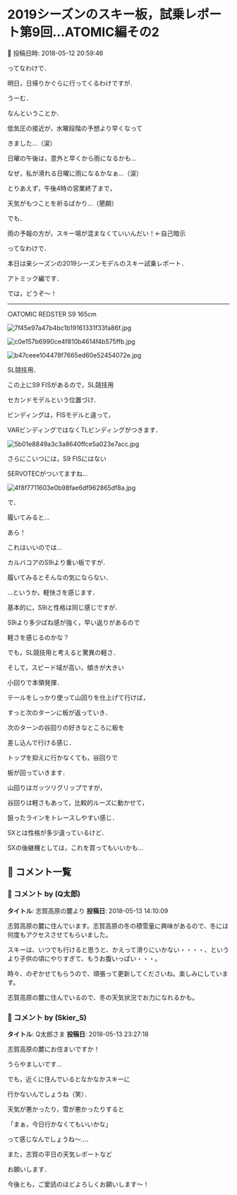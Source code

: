 # 2019シーズンのスキー板，試乗レポート第9回…ATOMIC編その2

📅 投稿日時: 2018-05-12 20:59:46

ってなわけで．


明日，日帰りかぐらに行ってくるわけですが．


うーむ．


なんということか．


低気圧の接近が，水曜段階の予想より早くなって


きました…（涙）


日曜の午後は，意外と早くから雨になるかも…





なぜ，私が滑れる日曜に雨になるかなぁ…（涙）


とりあえず，午後4時の営業終了まで，


天気がもつことを祈るばかり…（懇願）





でも．


雨の予報の方が，スキー場が混まなくていいんだい！←自己暗示





ってなわけで．


本日は来シーズンの2019シーズンモデルのスキー試乗レポート．


アトミック編です．





では，どうぞ～！[]()


---





○ATOMIC REDSTER S9 165cm







![7f45e97a47b4bc1b19161331f33fa86f.jpg](images/7f45e97a47b4bc1b19161331f33fa86f.jpg)









![c0e157b6990ce4f810b4614f4b575ffb.jpg](images/c0e157b6990ce4f810b4614f4b575ffb.jpg)









![b47ceee104478f7665ed60e52454072e.jpg](images/b47ceee104478f7665ed60e52454072e.jpg)







SL競技用．


この上にS9 FISがあるので，SL競技用


セカンドモデルという位置づけ．





ビンディングは，FISモデルと違って，


VARビンディングではなくTLビンディングがつきます．




![5b01e8849a3c3a8640ffce5a023e7acc.jpg](images/5b01e8849a3c3a8640ffce5a023e7acc.jpg)







さらにこいつには，S9 FISにはない


SERVOTECがついてますね…




![4f8f7711603e0b98fae6df962865df8a.jpg](images/4f8f7711603e0b98fae6df962865df8a.jpg)







で．


履いてみると…


あら！


これはいいのでは…


カルバコアのS9iより重い板ですが．


履いてみるとそんなの気にならない．


…というか，軽快さを感じます．


基本的に，S9iと性格は同じ感じですが．


S9iより多少ばね感が強く，早い返りがあるので


軽さを感じるのかな？


でも，SL競技用と考えると驚異の軽さ．


そして，スピード域が高い，傾きが大きい


小回りで本領発揮．


テールをしっかり使って山回りを仕上げて行けば，


すっと次のターンに板が返っていき．


次のターンの谷回りの好きなところに板を


差し込んで行ける感じ．


トップを抑えに行かなくても，谷回りで


板が回っていきます．


山回りはガッツリグリップですが，


谷回りは軽さもあって，比較的ルーズに動かせて，


狙ったラインをトレースしやすい感じ．





SXとは性格が多少違っているけど．


SXの後継機としては，これを買ってもいいかも…

## 💬 コメント一覧

### 💬 コメント by (Q太郎)
**タイトル**: 志賀高原の麓より
**投稿日**: 2018-05-13 14:10:09

志賀高原の麓に住んでいます。志賀高原の冬の積雪量に興味があるので、冬には何度もアクセスさせてもらいました。



スキーは、いつでも行けると思うと、かえって滑りにいかない・・・・、というより子供の頃にやりすぎて、もうお腹いっぱい・・・。



時々、のぞかせてもらうので、頑張って更新してくださいね。楽しみにしています。



志賀高原の麓に住んでいるので、冬の天気状況でお力になれるかも。

### 💬 コメント by (Skier_S)
**タイトル**: Q太郎さま
**投稿日**: 2018-05-13 23:27:18

志賀高原の麓にお住まいですか！

うらやましいです…



でも，近くに住んでいるとなかなかスキーに

行かないんでしょうね（笑）．

天気が悪かったり，雪が悪かったりすると

「まぁ，今日行かなくてもいいかな」

って感じなんでしょうね～…．



また，志賀の平日の天気レポートなど

お願いします．

今後とも，ご愛読のほどよろしくお願いします～！

